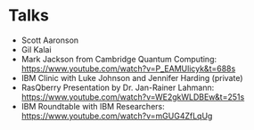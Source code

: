 # Talks

- Scott Aaronson
- Gil Kalai
- Mark Jackson from Cambridge Quantum Computing: https://www.youtube.com/watch?v=P_EAMUlicyk&t=688s
- IBM Clinic with Luke Johnson and Jennifer Harding (private)
- RasQberry Presentation by Dr. Jan-Rainer Lahmann: https://www.youtube.com/watch?v=WE2gkWLDBEw&t=251s
- IBM Roundtable with IBM Researchers: https://www.youtube.com/watch?v=mGUG4ZfLqUg
